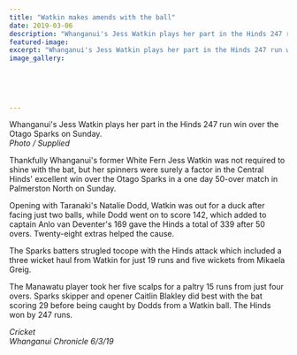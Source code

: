 ```yaml
---
title: "Watkin makes amends with the ball"
date: 2019-03-06
description: "Whanganui's Jess Watkin plays her part in the Hinds 247 run win over the Otago Sparks on Sunday..."
featured-image: 
excerpt: "Whanganui's Jess Watkin plays her part in the Hinds 247 run win over the Otago Sparks on Sunday."
image_gallery:
    
    
    
    
    
---
```


<p><span>Whanganui's Jess Watkin plays her part in the Hinds 247 run win over the Otago Sparks on Sunday.</span><br /><em>Photo / Supplied</em></p>
<p class="element element-paragraph">Thankfully Whanganui's former White Fern Jess Watkin was not required to shine with the bat, but her spinners were surely a factor in the Central Hinds' excellent win over the Otago Sparks in a one day 50-over match in Palmerston North on Sunday.</p>
<p class="element element-paragraph">Opening with Taranaki's Natalie Dodd, Watkin was out for a duck after facing just two balls, while Dodd went on to score 142, which added to captain Anlo van Deventer's 169 gave the Hinds a total of 339 after 50 overs. Twenty-eight extras helped the cause.</p>
<p class="element element-paragraph">The Sparks batters strugled tocope with the Hinds attack which included a three wicket haul from Watkin for just 19 runs and five wickets from Mikaela Greig.</p>
<p class="element element-paragraph">The Manawatu player took her five scalps for a paltry 15 runs from just four overs. Sparks skipper and opener Caitlin Blakley did best with the bat scoring 29 before being caught by Dodds from a Watkin ball. The Hinds won by 247 runs.</p>
<p class="element element-paragraph"><em>Cricket</em><br /><em>Whanganui Chronicle 6/3/19</em></p>

